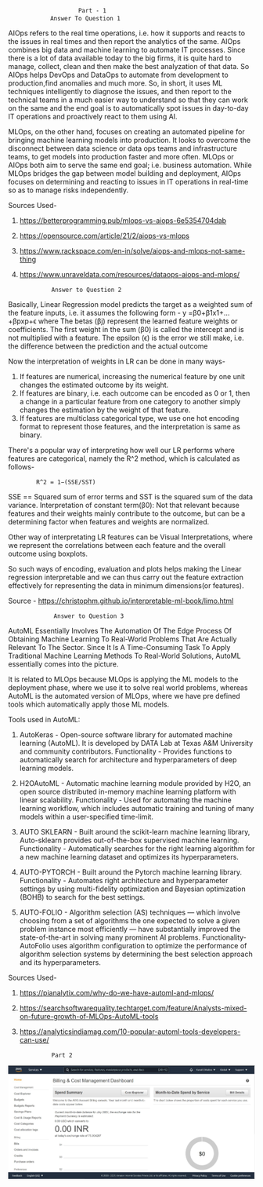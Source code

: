                 
                        Part - 1
                Answer To Question 1

AIOps refers to the real time operations, i.e. how it supports and reacts to the issues in real times and then report the analytics of the same. AIOps combines big data and machine learning to automate IT processes. Since there is a lot of data available today to the big firms, it is quite hard to manage, collect, clean and then make the best analyzation of that data. So AIOps helps DevOps and DataOps to automate from development to production,find anomalies and much more. So, in short, it uses ML techniques intelligently to diagnose the issues, and then report to the technical teams in a much easier way to understand so that they can work on the same and the end goal  is to automatically spot issues in day-to-day IT operations and proactively react to them using AI.

MLOps, on the other hand, focuses on creating an automated pipeline for bringing machine learning models into production. It looks to overcome the disconnect between data science or data ops teams and infrastructure teams, to get models into production faster and more often.
MLOps or AIOps both aim to serve the same end goal; i.e. business automation. While MLOps bridges the gap between model building and deployment, AIOps focuses on determining and reacting to issues in IT operations in real-time so as to manage risks independently.

Sources Used-
1) https://betterprogramming.pub/mlops-vs-aiops-6e5354704dab
2) https://opensource.com/article/21/2/aiops-vs-mlops
3) https://www.rackspace.com/en-in/solve/aiops-and-mlops-not-same-thing
4) https://www.unraveldata.com/resources/dataops-aiops-and-mlops/



                Answer to Question 2


Basically, Linear Regression model predicts the target as a weighted sum of the feature inputs, i.e. it assumes the following form - 
        y =β0+β1x1+…+βpxp+ϵ
where The betas (βj) represent the learned feature weights or coefficients. The first weight in the sum (β0) is called the intercept and is not multiplied with a feature. The epsilon (ϵ) is the error we still make, i.e. the difference between the prediction and the actual outcome

Now the interpretation of weights in LR can be done in many ways-
1) If features are numerical, increasing the numerical feature by one unit changes the estimated outcome by its weight.
2) If features are binary, i.e. each outcome can be encoded as 0 or 1, then a change in a particular feature from one category to another simply changes the estimation by the weight of that feature.
3) If features are multiclass categorical type, we use one hot encoding format to represent those features, and the interpretation is same as binary.

There's a popular way of interpreting how well our LR performs where features are categorical, namely the R^2 method, which is calculated as follows- 

            R^2 = 1−(SSE/SST)
SSE == Squared sum of error terms and SST is the squared sum of the data variance.
Interpretation of constant term(β0): Not that relevant because features and their weights mainly contribute to the outcome, but can be a determining factor when features and weights are normalized.

Other way of interpretating LR features can be Visual Interpretations, where we represent the correlations between each feature and the overall outcome using boxplots. 

So such ways of encoding, evaluation and plots helps making the Linear regression interpretable and we can thus carry out the feature extraction effectively for representing the data in minimum dimensions(or features).

Source - https://christophm.github.io/interpretable-ml-book/limo.html


                 Answer to Question 3


AutoML Essentially Involves The Automation Of The Edge Process Of Obtaining Machine Learning To Real-World Problems That Are Actually Relevant To The Sector. Since It Is A Time-Consuming Task To Apply Traditional Machine Learning Methods To Real-World Solutions, AutoML essentially comes into the picture.

It is related to MLOps because MLOps is applying the ML models to the deployment phase, where we use it to solve real world problems, whereas AutoML is the automated version of MLOps, where we have pre defined tools which automatically apply those ML models.

Tools used in AutoML:

1) AutoKeras - Open-source software library for automated machine learning (AutoML). It is developed by DATA Lab at Texas A&M University and community contributors.
Functionality -  Provides functions to automatically search for architecture and hyperparameters of deep learning models.

2) H2OAutoML - Automatic machine learning module provided  by H2O, an open source distributed in-memory machine learning platform with linear scalability.
Functionality - Used for automating the machine learning workflow,  which includes automatic training and tuning of many models within a user-specified time-limit.

3) AUTO SKLEARN - Built around the scikit-learn machine learning library, Auto-sklearn provides out-of-the-box supervised machine learning. 
Functionality - Automatically searches for the right learning algorithm for a new machine learning dataset and optimizes its hyperparameters. 

4) AUTO-PYTORCH - Built around the Pytorch machine learning library.
Functionality - Automates  right architecture and hyperparameter settings by using multi-fidelity optimization and Bayesian optimization (BOHB) to search for the best settings.

5) AUTO-FOLIO - Algorithm selection (AS) techniques — which involve choosing from a set of algorithms the one expected to solve a given problem instance most efficiently — have substantially improved the state-of-the-art in solving many prominent AI problems.
Functionality- AutoFolio uses algorithm configuration to optimize the performance of algorithm selection systems by determining the best selection approach and its hyperparameters.

Sources Used-
1) https://pianalytix.com/why-do-we-have-automl-and-mlops/
2) https://searchsoftwarequality.techtarget.com/feature/Analysts-mixed-on-future-growth-of-MLOps-AutoML-tools
3) https://analyticsindiamag.com/10-popular-automl-tools-developers-can-use/

                Part 2
        
![AWS Console Pic](AWS_Console.JPG)